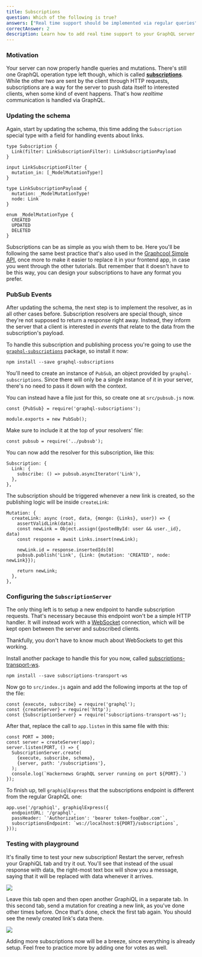 ```yaml
---
title: Subscriptions
question: Which of the following is true?
answers: ["Real time support should be implemented via regular queries", "It's not currently possible to test subscriptions via GraphiQL", "Subscriptions can be implemented via web sockets", "The only way to implement subscriptions is by using the `subscriptions-transport-ws` package"]
correctAnswer: 2
description: Learn how to add real time support to your GraphQL server by using subscriptions.
---
```


### Motivation

Your server can now properly handle queries and mutations. There's still one GraphQL operation type left though, which is called **[subscriptions](http://facebook.github.io/graphql/#sec-Subscription)**. While the other two are sent by the client through HTTP requests, subscriptions are a way for the server to push data itself to interested clients, when some kind of event happens. That's how *realtime* communication is handled via GraphQL.

### Updating the schema

<Instruction>

Again, start by updating the schema, this time adding the `Subscription` special type with a field for handling events about links.


```graphql(path=".../hackernews-graphql-js/src/schema/index.js")
type Subscription {
  Link(filter: LinkSubscriptionFilter): LinkSubscriptionPayload
}

input LinkSubscriptionFilter {
  mutation_in: [_ModelMutationType!]
}

type LinkSubscriptionPayload {
  mutation: _ModelMutationType!
  node: Link
}

enum _ModelMutationType {
  CREATED
  UPDATED
  DELETED
}
```

</Instruction>

Subscriptions can be as simple as you wish them to be. Here you'll be following the same best practice that's also used in the [Graphcool Simple API](https://www.graph.cool/docs/reference/simple-api/overview-heshoov3ai/), once more to make it easier to replace it in your frontend app, in case you went through the other tutorials. But remember that it doesn't have to be this way, you can design your subscriptions to have any format you prefer.

### PubSub Events

After updating the schema, the next step is to implement the resolver, as in all other cases before. Subscription resolvers are special though, since they're not supposed to return a response right away. Instead, they inform the server that a client is interested in *events* that relate to the data from the subscription's payload.

<Instruction>

To handle this subscription and publishing process you're going to use the [`graphql-subscriptions`](https://github.com/apollographql/graphql-subscriptions) package, so install it now:

```bash(path=".../hackernews-graphql-js")
npm install --save graphql-subscriptions
```

</Instruction>

You'll need to create an instance of `PubSub`, an object provided by `graphql-subscriptions`. Since there will only be a single instance of it in your server, there's no need to pass it down with the context.

<Instruction>

You can instead have a file just for this, so create one at `src/pubsub.js` now.

```js(path=".../hackernews-graphql-js/src/pubsub.js")
const {PubSub} = require('graphql-subscriptions');

module.exports = new PubSub();
```

</Instruction>

<Instruction>

Make sure to include it at the top of your resolvers' file:

```js(path=".../hackernews-graphql-js/src/schema/resolvers.js")
const pubsub = require('../pubsub');
```

</Instruction>

<Instruction>

You can now add the resolver for this subscription, like this:

```js(path=".../hackernews-graphql-js/src/schema/resolvers.js")
Subscription: {
  Link: {
    subscribe: () => pubsub.asyncIterator('Link'),
  },
},
```

</Instruction>

<Instruction>

The subscription should be triggered whenever a new link is created, so the publishing logic will be inside `createLink`:

```js(path=".../hackernews-graphql-js/src/schema/resolvers.js")
Mutation: {
  createLink: async (root, data, {mongo: {Links}, user}) => {
    assertValidLink(data);
    const newLink = Object.assign({postedById: user && user._id}, data)
    const response = await Links.insert(newLink);

    newLink.id = response.insertedIds[0]
    pubsub.publish('Link', {Link: {mutation: 'CREATED', node: newLink}});

    return newLink;
  },
},
```

</Instruction>

### Configuring the `SubscriptionServer`

The only thing left is to setup a new endpoint to handle subscription requests. That's necessary because this endpoint won't be a simple HTTP handler. It will instead work with a [WebSocket](https://en.wikipedia.org/wiki/WebSocket) connection, which will be kept open between the server and subscribed clients.

Thankfully, you don't have to know much about WebSockets to get this working.

<Instruction>

Install another package to handle this for you now, called [subscriptions-transport-ws](http://npmjs.com/package/subscriptions-transport-ws).

```bash(path=".../hackernews-graphql-js")
npm install --save subscriptions-transport-ws
```

</Instruction>

<Instruction>

Now go to `src/index.js` again and add the following imports at the top of the file:

```js(path=".../hackernews-graphql-js/src/index.js")
const {execute, subscribe} = require('graphql');
const {createServer} = require('http');
const {SubscriptionServer} = require('subscriptions-transport-ws');
```

</Instruction>

<Instruction>

After that, replace the call to `app.listen` in this same file with this:

```js(path=".../hackernews-graphql-js/src/index.js")
const PORT = 3000;
const server = createServer(app);
server.listen(PORT, () => {
  SubscriptionServer.create(
    {execute, subscribe, schema},
    {server, path: '/subscriptions'},
  );
  console.log(`Hackernews GraphQL server running on port ${PORT}.`)
});
```

</Instruction>

<Instruction>

To finish up, tell `graphiqlExpress` that the subscriptions endpoint is different from the regular GraphQL one:

```js{4-4}(path=".../hackernews-graphql-js/src/index.js")
app.use('/graphiql', graphiqlExpress({
  endpointURL: '/graphql',
  passHeader: `'Authorization': 'bearer token-foo@bar.com'`,
  subscriptionsEndpoint: `ws://localhost:${PORT}/subscriptions`,
}));
```

</Instruction>

### Testing with playground

<Instruction>

It's finally time to test your new subscription! Restart the server, refresh your GraphiQL tab and try it out. You'll see that instead of the usual response with data, the right-most text box will show you a message, saying that it will be replaced with data whenever it arrives.

![](https://i.imgur.com/aUnwc95.png)

</Instruction>

<Instruction>

Leave this tab open and then open another GraphiQL in a separate tab. In this second tab, send a mutation for creating a new link, as you've done other times before. Once that's done, check the first tab again. You should see the newly created link's data there.

![](https://i.imgur.com/rs8VzN2.png)

</Instruction>

Adding more subscriptions now will be a breeze, since everything is already setup. Feel free to practice more by adding one for votes as well.
